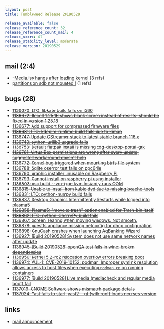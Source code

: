 ```yaml
---
layout: post
title: Tumbleweed Release 20190529

release_available: false
release_reference_count: 32
release_reference_count_mail: 4
release_score: 87
release_stability_level: moderate
release_version: 20190529
---
```


## mail (2:4)

- [-Media.iso hangs after loading kernel](https://lists.opensuse.org/opensuse-factory/2019-06/msg00018.html) (3 refs)
- [partitions on sdb not mounted !](https://lists.opensuse.org/opensuse-factory/2019-06/msg00019.html) (1 refs)

## bugs (28)

<!--more-->

- [1136670: LTO: libkate build fails on i586](https://bugzilla.opensuse.org/show_bug.cgi?id=1136670)
- ~~[1136672: Recoll 1.25.16 shows blank screen instead of results; should be fixed in version 1.25.18](https://bugzilla.opensuse.org/show_bug.cgi?id=1136672)~~
- [1136677: Add support for compressed firmware files](https://bugzilla.opensuse.org/show_bug.cgi?id=1136677)
- ~~[1136681: LTO: kdepim-runtime build fails due to kimap](https://bugzilla.opensuse.org/show_bug.cgi?id=1136681)~~
- ~~[1136747: Update GStreamer stack to latest stable branch  1.16.x](https://bugzilla.opensuse.org/show_bug.cgi?id=1136747)~~
- ~~[1136749: python-urllib3 upgrade fails](https://bugzilla.opensuse.org/show_bug.cgi?id=1136749)~~
- [1136753: Default flatpak install is missing xdg-desktop-portal-gtk](https://bugzilla.opensuse.org/show_bug.cgi?id=1136753)
- ~~[1136761: VirtualBox permissions are wrong after every update; suggested workaround doesn't help](https://bugzilla.opensuse.org/show_bug.cgi?id=1136761)~~
- ~~[1136772: Kernel bug triggered when mounting btrfs file system](https://bugzilla.opensuse.org/show_bug.cgi?id=1136772)~~
- [1136788: Sqlite oserror test fails on ppc64le](https://bugzilla.opensuse.org/show_bug.cgi?id=1136788)
- [1136790: graphic installer unusable on Raspberry Pi](https://bugzilla.opensuse.org/show_bug.cgi?id=1136790)
- ~~[1136793: Cannot install on raspberry pi using installer](https://bugzilla.opensuse.org/show_bug.cgi?id=1136793)~~
- [1136803: osc build --vm-type kvm instantly runs OOM](https://bugzilla.opensuse.org/show_bug.cgi?id=1136803)
- ~~[1136815: Unable to install from kubic dvd due to missing bcache-tools](https://bugzilla.opensuse.org/show_bug.cgi?id=1136815)~~
- [1136831: LTO: python-numpy build fails](https://bugzilla.opensuse.org/show_bug.cgi?id=1136831)
- [1136837: Desktop Graphics Intermittently Restarts while logged into plasma5](https://bugzilla.opensuse.org/show_bug.cgi?id=1136837)
- ~~[1136858: Plasma5: "move to trash" option enabled for Trash-bin itself](https://bugzilla.opensuse.org/show_bug.cgi?id=1136858)~~
- ~~[1136862: LTO: python-CherryPy build fails](https://bugzilla.opensuse.org/show_bug.cgi?id=1136862)~~
- [1136867: Screen Tearing when moving windows. Not smooth.](https://bugzilla.opensuse.org/show_bug.cgi?id=1136867)
- [1136878: guestfs appliance missing netconfig for dhcp configuration](https://bugzilla.opensuse.org/show_bug.cgi?id=1136878)
- [1136898: GnuCash crashes when launching AqBanking Wizard](https://bugzilla.opensuse.org/show_bug.cgi?id=1136898)
- [1136927: \[Build 20190528\] System does not use same network names after update](https://bugzilla.opensuse.org/show_bug.cgi?id=1136927)
- ~~[1136945: \[Build 20190528\] openQA test fails in wine: broken dependencies](https://bugzilla.opensuse.org/show_bug.cgi?id=1136945)~~
- [1136950: Kernel 5.2-rc2 relocation overflow errors breaking boot](https://bugzilla.opensuse.org/show_bug.cgi?id=1136950)
- [1136974: VUL-1: CVE-2019-10152: podman: Improper symlink resolution allows access to host files when executing `podman cp` on running containers](https://bugzilla.opensuse.org/show_bug.cgi?id=1136974)
- [1136977: \[Build 20190528\] Live media (mediacheck and regular media boot) fail](https://bugzilla.opensuse.org/show_bug.cgi?id=1136977)
- ~~[1137019: GNOME Software shows mismatch package details](https://bugzilla.opensuse.org/show_bug.cgi?id=1137019)~~
- ~~[1137024: Yast fails to start, yast2 --qt (with root) loads ncurses version](https://bugzilla.opensuse.org/show_bug.cgi?id=1137024)~~



## links

- [mail announcement](https://lists.opensuse.org/opensuse-factory/2019-06/msg00008.html)
